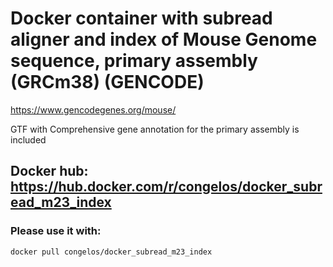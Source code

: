 # Docker container with subread aligner and index of Mouse Genome sequence, primary assembly (GRCm38) (GENCODE)

https://www.gencodegenes.org/mouse/

GTF with Comprehensive gene annotation for the primary assembly is included

## Docker hub: https://hub.docker.com/r/congelos/docker_subread_m23_index

### Please use it with: 
`docker pull congelos/docker_subread_m23_index`
